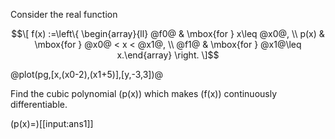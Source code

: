 Consider the real function

$$\[ f(x) :=\left\{ \begin{array}{ll} @f0@ & \mbox{for } x\leq @x0@, \\ p(x) & \mbox{for } @x0@ < x < @x1@, \\ @f1@ & \mbox{for } @x1@\leq x.\end{array} \right. \]$$

@plot(pg,[x,(x0-2),(x1+5)],[y,-3,3])@

Find the cubic polynomial \(p(x)\) which makes \(f(x)\) continuously differentiable. 

\(p(x)=\)[[input:ans1]]
